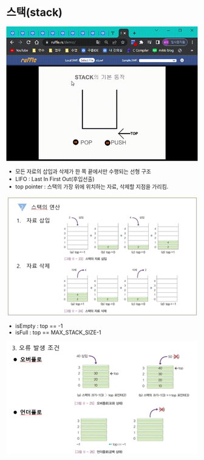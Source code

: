 <h1>스택(stack)</h1>

<img src="./사진들/스택.gif">

- 모든 자료의 삽입과 삭제가 한 쪽 끝에서만 수행되는 선형 구조
- LIFO : Last In First Out(후입선출)
- top pointer : 스택의 가장 위에 위치하는 자료, 삭제할 지점을 가리킴.

<img src="./사진들/스택의 연산.png">

- isEmpty : top == -1
- isFull : top == MAX_STACK_SIZE-1

<img src="./사진들/오류 발생 조건.png">